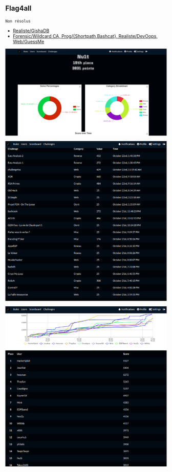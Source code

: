 ## Flag4all

`Non résolus`

- [Realiste/GishaDB](https://nozyzy.github.io/posts/gishadb/)
- [Forensic/Wildcard CA, Prog/{Shortpath,Bashcat}, Realiste/DevOops, Web/GuessMe](https://github.com/Baend/Writeup/tree/main/2023/flag4all)

![](./place.png)

![](./challs.png)

![](./final.png)

